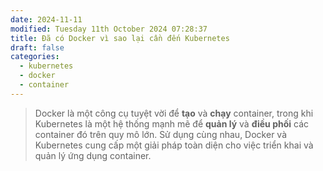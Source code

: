```yaml
---
date: 2024-11-11
modified: Tuesday 11th October 2024 07:28:37
title: Đã có Docker vì sao lại cần đến Kubernetes 
draft: false
categories:
  - kubernetes
  - docker
  - container
---
```


> Docker là một công cụ tuyệt vời để **tạo** và **chạy** container, trong khi Kubernetes là một hệ thống mạnh mẽ để **quản lý** và **điều phối** các container đó trên quy mô lớn. Sử dụng cùng nhau, Docker và Kubernetes cung cấp một giải pháp toàn diện cho việc triển khai và quản lý ứng dụng container.

